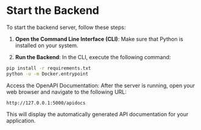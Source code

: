 # Start the Backend

To start the backend server, follow these steps:

1. **Open the Command Line Interface (CLI)**:
   Make sure that Python is installed on your system.

2. **Run the Backend**:
   In the CLI, execute the following command:

```bash
pip install -r requirements.txt
python -u -m Docker.entrypoint
```

Access the OpenAPI Documentation: After the server is running, open your web browser and navigate to the following URL:
``` code
http://127.0.0.1:5000/apidocs
```
This will display the automatically generated API documentation for your application.